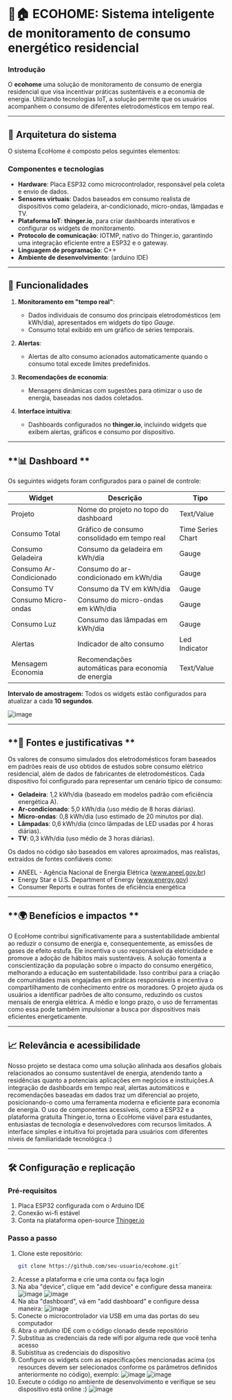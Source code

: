 # 🌱🏠 ECOHOME: Sistema inteligente de monitoramento de consumo energético residencial

### **Introdução**
O **ecohome** uma solução de monitoramento de consumo de energia residencial que visa incentivar práticas sustentáveis e a economia de energia. 
Utilizando tecnologias IoT, a solução permite que os usuários acompanhem o consumo de diferentes eletrodomésticos em tempo real.

---

## **📐 Arquitetura do sistema**

O sistema EcoHome é composto pelos seguintes elementos:

### **Componentes e tecnologias**
- **Hardware**: Placa ESP32 como microcontrolador, responsável pela coleta e envio de dados.
- **Sensores virtuais**: Dados baseados em consumo realista de dispositivos como geladeira, ar-condicionado, micro-ondas, lâmpadas e TV.
- **Plataforma IoT**: **thinger.io**, para criar dashboards interativos e configurar os widgets de monitoramento.
- **Protocolo de comunicação**: IOTMP, nativo do Thinger.io, garantindo uma integração eficiente entre a ESP32 e o gateway.
- **Linguagem de programação**: C++
- **Ambiente de desenvolvimento**: (arduino IDE)

---

## **🚀 Funcionalidades**

1. **Monitoramento em "tempo real"**:
   - Dados individuais de consumo dos principais eletrodomésticos (em kWh/dia), apresentados em widgets do tipo *Gauge*.
   - Consumo total exibido em um gráfico de séries temporais.

2. **Alertas**:
   - Alertas de alto consumo acionados automaticamente quando o consumo total excede limites predefinidos.

3. **Recomendações de economia**:
   - Mensagens dinâmicas com sugestões para otimizar o uso de energia, baseadas nos dados coletados.

4. **Interface intuitiva**:
   - Dashboards configurados no **thinger.io**, incluindo widgets que exibem alertas, gráficos e consumo por dispositivo.

---


## **📊 Dashboard **

Os seguintes widgets foram configurados para o painel de controle:

| **Widget**             | **Descrição**                                                | **Tipo**              |
|-------------------------|------------------------------------------------------------|-----------------------|
| Projeto                 | Nome do projeto no topo do dashboard                       | Text/Value           |
| Consumo Total           | Gráfico de consumo consolidado em tempo real               | Time Series Chart    |
| Consumo Geladeira       | Consumo da geladeira em kWh/dia                             | Gauge                |
| Consumo Ar-Condicionado | Consumo do ar-condicionado em kWh/dia                       | Gauge                |
| Consumo TV              | Consumo da TV em kWh/dia                                    | Gauge                |
| Consumo Micro-ondas     | Consumo do micro-ondas em kWh/dia                           | Gauge                |
| Consumo Luz             | Consumo das lâmpadas em kWh/dia                             | Gauge                |
| Alertas                 | Indicador de alto consumo                                   | Led Indicator        |
| Mensagem Economia       | Recomendações automáticas para economia de energia          | Text/Value           |

**Intervalo de amostragem:** Todos os widgets estão configurados para atualizar a cada **10 segundos**.

![image](https://github.com/user-attachments/assets/238e7e78-f58d-4154-9e1e-8fcbf18d698b)


---

## **📜 Fontes e justificativas **

Os valores de consumo simulados dos eletrodomésticos foram baseados em padrões reais de uso obtidos de estudos sobre consumo elétrico residencial, além de dados de fabricantes de eletrodomésticos. 
Cada dispositivo foi configurado para representar um cenário típico de consumo:

- **Geladeira**: 1,2 kWh/dia (baseado em modelos padrão com eficiência energética A).
- **Ar-condicionado**: 5,0 kWh/dia (uso médio de 8 horas diárias).
- **Micro-ondas**: 0,8 kWh/dia (uso estimado de 20 minutos por dia).
- **Lâmpadas**: 0,6 kWh/dia (cinco lâmpadas de LED usadas por 4 horas diárias).
- **TV**: 0,3 kWh/dia (uso médio de 3 horas diárias).

Os dados no código são baseados em valores aproximados, mas realistas, extraídos de fontes confiáveis como:

- ANEEL - Agência Nacional de Energia Elétrica (www.aneel.gov.br)
- Energy Star e U.S. Department of Energy (www.energy.gov)
- Consumer Reports e outras fontes de eficiência energética

---

## **🌍 Benefícios e impactos **

O EcoHome contribui significativamente para a sustentabilidade ambiental ao reduzir o consumo de energia e, consequentemente, as emissões de gases de efeito estufa. Ele incentiva o uso responsável da eletricidade e promove a adoção de hábitos mais sustentáveis.
A solução fomenta a conscientização da população sobre o impacto do consumo energético, melhorando a educação em sustentabilidade. Isso contribui para a criação de comunidades mais engajadas em práticas responsáveis e incentiva o 
compartilhamento de conhecimento entre os moradores. O projeto ajuda os usuários a identificar padrões de alto consumo, reduzindo os custos mensais de energia elétrica. A médio e longo prazo, o uso de ferramentas como essa pode também impulsionar a busca por dispositivos mais eficientes energeticamente.

---

## **📈 Relevância e acessibilidade**

Nosso projeto se destaca como uma solução alinhada aos desafios globais relacionados ao consumo sustentável de energia, atendendo tanto a residências quanto a potenciais aplicações em negócios e instituições.A integração de dashboards em tempo real, 
alertas automáticos e recomendações baseadas em dados traz um diferencial ao projeto, posicionando-o como uma ferramenta moderna e eficiente para economia de energia. O uso de componentes acessíveis, como a ESP32 e a plataforma gratuita Thinger.io,
torna o EcoHome viável para estudantes, entusiastas de tecnologia e desenvolvedores com recursos limitados. A interface simples e intuitiva foi projetada para usuários com diferentes níveis de familiaridade tecnológica :)

---

## **🛠️ Configuração e replicação**

### **Pré-requisitos**
1. Placa ESP32 configurada com o Arduino IDE
2. Conexão wi-fi estável
3. Conta na plataforma open-source [Thinger.io](https://thinger.io/)

### **Passo a passo**
1. Clone este repositório:
   ```bash
   git clone https://github.com/seu-usuario/ecohome.git´
2. Acesse a plataforma e crie uma conta ou faça login 
3. Na aba "device", clique em "add device" e configure dessa maneira:
   ![image](https://github.com/user-attachments/assets/be4a9c61-ce58-483c-a0ea-a93c64728ab5)
   ![image](https://github.com/user-attachments/assets/8ab89569-2dca-46a2-b4ed-d24b2d973bef)
4. Na aba "dashboard", vá em "add dashboard" e configure dessa maneira:
   ![image](https://github.com/user-attachments/assets/8d21c512-7ca4-48ce-8da1-ae94a6fd3b18)
5. Conecte o microcontrolador via USB em uma das portas do seu computador
6. Abra o arduino IDE com o código clonado desde repositório
7. Substitua as credenciais da rede wifi por alguma rede que você tenha acesso
8. Subistitua as credenciais do dispositivo 
9. Configure os widgets com as especificações mencionadas acima (os resources devem ser selecionados conforme os parâmetros definidos anteriormente no código), exemplo:
    ![image](https://github.com/user-attachments/assets/dd90518f-9873-42e2-9332-9b5e3ae79028)
    ![image](https://github.com/user-attachments/assets/d4198c1e-e13b-4e21-8bc6-9b0bb9aaf73f)
10. Execute o código no ambiente de desenvolvimento e verifique se seu dispositivo está online :)
    ![image](https://github.com/user-attachments/assets/fd04102d-8faf-431b-8cb3-4f05adde6d18)
